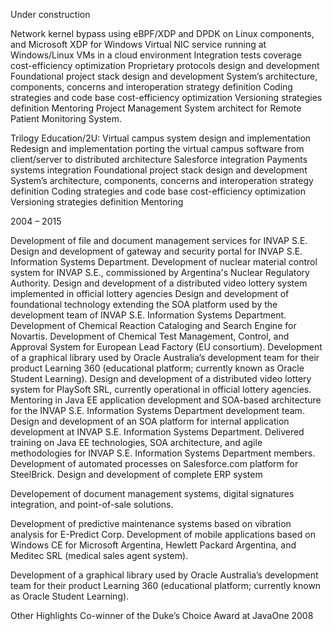 
 Under construction

Network kernel bypass using eBPF/XDP and DPDK on Linux components, and Microsoft XDP for Windows
Virtual NIC service running at Windows/Linux VMs in a cloud environment
Integration tests coverage cost-efficiency optimization
Proprietary protocols design and development
Foundational project stack design and development
System’s architecture, components, concerns and interoperation strategy definition
Coding strategies and code base cost-efficiency optimization
Versioning strategies definition
Mentoring
Project Management
System architect for Remote Patient Monitoring System.




Trilogy Education/2U: Virtual campus system design and implementation
Redesign and implementation porting the virtual campus software from client/server to distributed architecture
Salesforce integration
Payments systems integration
Foundational project stack design and development
System’s architecture, components, concerns and interoperation strategy definition
Coding strategies and code base cost-efficiency optimization
Versioning strategies definition
Mentoring




2004 – 2015

Development of file and document management services for INVAP S.E.
Design and development of gateway and security portal for INVAP S.E. Information Systems Department.
Development of nuclear material control system for INVAP S.E., commissioned by Argentina's Nuclear Regulatory Authority.
Design and development of a distributed video lottery system implemented in official lottery agencies
Design and development of foundational technology extending the SOA platform used by the development team of INVAP S.E. Information Systems Department.
Development of Chemical Reaction Cataloging and Search Engine for Novartis.
Development of Chemical Test Management, Control, and Approval System for European Lead Factory (EU consortium).
Development of a graphical library used by Oracle Australia’s development team for their product Learning 360 (educational platform; currently known as Oracle Student Learning).
Design and development of a distributed video lottery system for PlaySoft SRL, currently operational in official lottery agencies.
Mentoring in Java EE application development and SOA-based architecture for the INVAP S.E. Information Systems Department development team. Design and development of an SOA platform for internal application development at INVAP S.E. Information Systems Department.
Delivered training on Java EE technologies, SOA architecture, and agile methodologies for INVAP S.E. Information Systems Department members.
Development of automated processes on Salesforce.com platform for SteelBrick.
Design and development of complete ERP system



Developement of document management systems, digital signatures integration, and point-of-sale solutions.


Development of predictive maintenance systems based on vibration analysis for E-Predict Corp.
Development of mobile applications based on Windows CE for Microsoft Argentina, Hewlett Packard Argentina, and Meditec SRL (medical sales agent system).

Development of a graphical library used by Oracle Australia’s development team for their product Learning 360 (educational platform; currently known as Oracle Student Learning).


Other Highlights
Co-winner of the Duke’s Choice Award at JavaOne 2008

